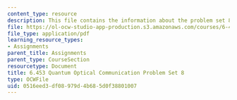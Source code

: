 ```yaml
---
content_type: resource
description: This file contains the information about the problem set 8.
file: https://ol-ocw-studio-app-production.s3.amazonaws.com/courses/6-453-quantum-optical-communication-fall-2016/0516eed3df08979d4b685d0f38801007_MIT6_453F16_ps8.pdf
file_type: application/pdf
learning_resource_types:
- Assignments
parent_title: Assignments
parent_type: CourseSection
resourcetype: Document
title: 6.453 Quantum Optical Communication Problem Set 8
type: OCWFile
uid: 0516eed3-df08-979d-4b68-5d0f38801007
---
```

